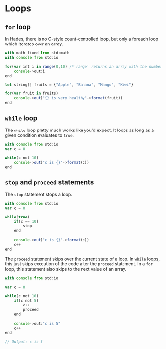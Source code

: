 # Loops

## `for` loop

In Hades, there is no C-style count-controlled loop, but only a foreach loop which iterates over an array.

```javascript
with math fixed from std:math
with console from std:io

for(var int i in range(0,10) /*'range' returns an array with the number 0 to 10*/)
    console->out:i
end

let string[] fruits = {"Apple", "Banana", "Mango", "Kiwi"}

for(var fruit in fruits)
    console->out("{} is very healthy"->format(fruit))
end
```

## `while` loop

The `while` loop pretty much works like you'd expect. It loops as long as a given condition evaluates to `true`.

```javascript
with console from std:io
var c = 0

while(c not 10)
    console->out("c is {}"->format(c))
end
```

## `stop` and `proceed` statements

The `stop` statement stops a loop.

```javascript
with console from std:io
var c = 0

while(true)
    if(c == 10)
        stop
    end
    
    console->out("c is {}"->format(c))
    c++
end
```

The `proceed` statement skips over the current state of a loop. In `while` loops, this just skips execution of the code after the `proceed` statement. In a `for` loop, this statement also skips to the next value of an array.

```javascript
with console from std:io

var c = 0

while(c not 10)
    if(c not 5)
        c++
        proceed
    end
    
    console->out:"c is 5"
    c++
end

// Output: c is 5 
```

